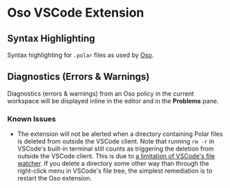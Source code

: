 # Oso VSCode Extension

## Syntax Highlighting

Syntax highlighting for `.polar` files as used by [Oso](https://www.osohq.com).

## Diagnostics (Errors & Warnings)

Diagnostics (errors & warnings) from an Oso policy in the current workspace
will be displayed inline in the editor and in the **Problems** pane.

### Known Issues

- The extension will not be alerted when a directory containing Polar files is
  deleted from outside the VSCode client. Note that running `rm -r` in VSCode's
  built-in terminal still counts as triggering the deletion from outside the
  VSCode client. This is due to [a limitation of VSCode's file watcher][60813].
  If you delete a directory some other way than through the right-click menu in
  VSCode's file tree, the simplest remediation is to restart the Oso extension.

[60813]: https://github.com/microsoft/vscode/issues/60813
